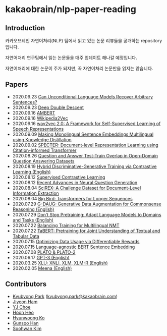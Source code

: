 # kakaobrain/nlp-paper-reading

## Introduction

카카오브레인 자연어처리(NLP) 팀에서 읽고 있는 논문 리뷰들을 공개하는 repository 입니다.

자연어처리 연구팀에서 읽는 논문들을 매주 업데이트 해나갈 예정입니다.

자연어처리에 대한 논문이 주가 되지만, 꼭 자연어처리 논문만을 읽지는 않습니다.

## Papers
- 2020.09.23 [Can Unconditional Language Models Recover Arbitrary Sentences?](notes/can_unconditional_language_models_recover_arbitrary_sentences.md)
- 2020.09.23 [Deep Double Descent](notes/Deep_Double_Descent.md)  
- 2020.09.16 [AMBERT](notes/AMBERT.md)  
- 2020.09.16 [Wikipedia2Vec](notes/Wikipedia2Vec.md)  
- 2020.09.16 [wav2vec 2.0: A Framework for Self-Supervised Learning of Speech Representations](https://github.com/kakaobrain/nlp-paper-reading/blob/master/notes/wav2vec%202.0.md)
- 2020.09.09 [Making Monolingual Sentence Embeddings Multilingual using Knowledge Distillation](notes/making_monolingual_sentence_embeddings_multilingual_using_knowledge_distillation.md)
- 2020.09.02 [SPECTER: Document-level Representation Learning using Citation-informed Transformer](notes/SPECTER.md)
- 2020.08.26 [Question and Answer Test-Train Overlap in Open-Domain Question Answering Datasets](notes/Question_and_Answer_Overlap.md)
- 2020.08.19 [Hybrid Discriminative-Generative Training via Contrastive Learning (English)](notes/HDGE.md)
- 2020.08.12 [Supervised Contrastive Learning](notes/Supervised_Contrastive_Learning.md)
- 2020.08.12 [Recent Advances in Neural Question Generation](notes/QG_Survey.md)
- 2020.08.04 [SciREX: A Challenge Dataset for Document-Level Information Extraction](notes/SciREX.md)
- 2020.08.04 [Big Bird: Transformers for Longer Sequences](notes/Big_Bird.md)
- 2020.07.29 [G-DAUG: Generative Data Augmentation for Commonsense Reasoning (English)](notes/G-DAUG.md)
- 2020.07.29 [Don’t Stop Pretraining: Adapt Language Models to Domains and Tasks (English)](notes/Dont_Stop_Pretraining.md)
- 2020.07.22 [Balancing Training for Multilingual NMT](notes/Balancing_Training_for_Multilingual_NMT.md)
- 2020.07.22 [TaBERT: Pretraining for Joint Understanding of Textual and Tabular Data](notes/TaBERT.md)
- 2020.07.15 [Optimizing Data Usage via Differentiable Rewards](notes/Optimizing_Data_Usage_via_Differentiable_Rewards.md)
- 2020.07.15 [Language-agnostic BERT Sentence Embedding](notes/LaBSE.md)
- 2020.07.08 [PLATO & PLATO-2](notes/PLATO.md)
- 2020.06.17 [GPT-3 (English)](notes/GPT-3.md)
- 2020.03.25 [XLU: XNLI, XLM, XLM-R (English)](notes/XLU.md)
- 2020.02.05 [Meena (English)](notes/Meena.md)

## Contributors

- [Kyubyong Park](https://github.com/Kyubyong) (kyubyong.park@kakaobrain.com)
- [Jiyeon Ham](https://github.com/hammouse)
- [YJ Choe](https://github.com/yjchoe)
- [Hoon Heo](https://github.com/Huffon)
- [Hyunwoong Ko](https://github.com/gusdnd852)
- [Gunsoo Han](https://github.com/robinsongh381)
- [Soohwan Kim](https://github.com/sooftware)
